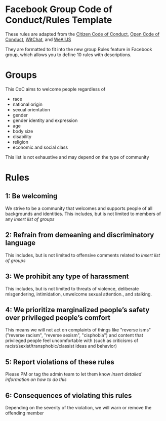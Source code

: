 # Facebook Group Code of Conduct/Rules Template
These rules are adapted from the [Citizen Code of Conduct](http://citizencodeofconduct.org/), [Open Code of Conduct](https://github.com/todogroup/opencodeofconduct), [WitChat](http://witchat.github.io/), and [WeAllJS](https://wealljs.org/code-of-conduct)

They are formatted to fit into the new group Rules feature in Facebook group, which allows you to define 10 rules with descriptions.

# Groups
This CoC aims to welcome people regardless of 
* race
* national origin
* sexual orientation
* gender
* gender identity and expression
* age
* body size
* disability
* religion
* economic and social class


This list is not exhaustive and may depend on the type of community

# Rules


## 1: Be welcoming

We strive to be a community that welcomes and supports people of all backgrounds and identities. This includes, but is not limited to members of any *insert list of groups*

## 2: Refrain from demeaning and discriminatory language

This includes, but is not limited to offensive comments related to *insert list of groups*

## 3: We prohibit any type of harassment

This includes, but is not limited to threats of violence, deliberate misgendering, intimidation, unwelcome sexual attention., and stalking. 

## 4: We prioritize marginalized people’s safety over privileged people’s comfort

This means we will not act on complaints of things like "reverse isms" ("reverse racism", "reverse sexism", "cisphobia") and content that privileged people feel uncomfortable with (such as criticisms of racist/sexist/transphobic/classist ideas and behavior)

## 5: Report violations of these rules

Please PM or tag the admin team to let them know *insert detailed information on how to do this*

## 6: Consequences of violating this rules

Depending on the severity of the violation, we will warn or remove the offending member






